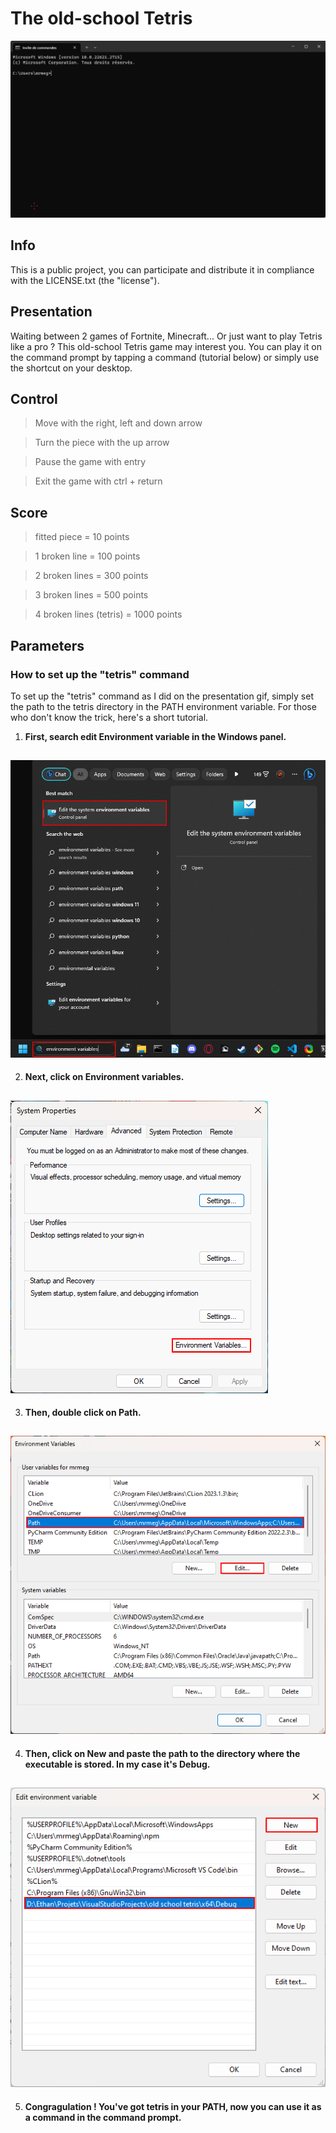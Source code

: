 # The old-school Tetris

![Gameplay gif](ressource/old-school-tetris-presentation.gif)

## Info

This is a public project, you can participate and distribute it in compliance with the LICENSE.txt (the "license").

## Presentation

Waiting between 2 games of Fortnite, Minecraft... Or just want to play Tetris like a pro ? This old-school Tetris game may interest you. You can play it on the command prompt by tapping a command (tutorial below) or simply use the shortcut on your desktop.

## Control

> Move with the right, left and down arrow

> Turn the piece with the up arrow

> Pause the game with entry

> Exit the game with ctrl + return

## Score

> fitted piece = 10 points

> 1 broken line = 100 points

> 2 broken lines = 300 points

> 3 broken lines = 500 points

> 4 broken lines (tetris) = 1000 points
## Parameters

### How to set up the "tetris" command

To set up the "tetris" command as I did on the presentation gif, simply set the path to the tetris directory in the PATH environment variable. For those who don't know the trick, here's a short tutorial.

1. **First, search edit Environment variable in the Windows panel.**

![first step](ressource/first-step.png)
---
2. **Next, click on Environment variables.**

![second step](ressource/second-step.png)
---
3. **Then, double click on Path.**

![third step](ressource/third-step.png)
---
4. **Then, click on New and paste the path to the directory where the executable is stored. 
In my case it's Debug.**

![4th step](ressource/4th-step.png)
---
5. **Congragulation ! You've got tetris in your PATH, now you can use it as a command in the command prompt.**